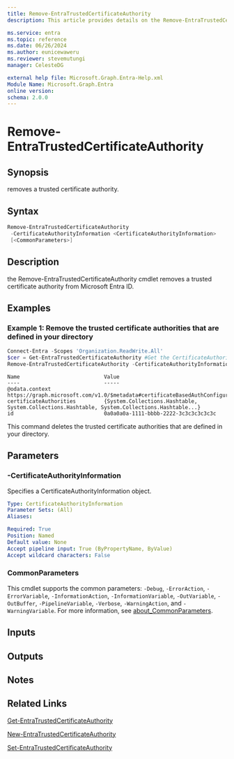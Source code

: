 ```yaml
---
title: Remove-EntraTrustedCertificateAuthority
description: This article provides details on the Remove-EntraTrustedCertificateAuthority command.

ms.service: entra
ms.topic: reference
ms.date: 06/26/2024
ms.author: eunicewaweru
ms.reviewer: stevemutungi
manager: CelesteDG

external help file: Microsoft.Graph.Entra-Help.xml
Module Name: Microsoft.Graph.Entra
online version:
schema: 2.0.0
---
```


# Remove-EntraTrustedCertificateAuthority

## Synopsis

removes a trusted certificate authority.

## Syntax

```powershell
Remove-EntraTrustedCertificateAuthority 
 -CertificateAuthorityInformation <CertificateAuthorityInformation>
 [<CommonParameters>]
```

## Description

the Remove-EntraTrustedCertificateAuthority cmdlet removes a trusted certificate authority from Microsoft Entra ID.

## Examples

### Example 1: Remove the trusted certificate authorities that are defined in your directory

```powershell
Connect-Entra -Scopes 'Organization.ReadWrite.All'
$cer = Get-EntraTrustedCertificateAuthority #Get the CertificateAuthorityInformation object
Remove-EntraTrustedCertificateAuthority -CertificateAuthorityInformation $cer[0]
```

```output
Name                           Value
----                           -----
@odata.context                 https://graph.microsoft.com/v1.0/$metadata#certificateBasedAuthConfiguration/$entity
certificateAuthorities         {System.Collections.Hashtable, System.Collections.Hashtable, System.Collections.Hashtable...}
id                             0a0a0a0a-1111-bbbb-2222-3c3c3c3c3c3c
```

This command deletes the trusted certificate authorities that are defined in your directory.

## Parameters

### -CertificateAuthorityInformation

Specifies a CertificateAuthorityInformation object.

```yaml
Type: CertificateAuthorityInformation
Parameter Sets: (All)
Aliases:

Required: True
Position: Named
Default value: None
Accept pipeline input: True (ByPropertyName, ByValue)
Accept wildcard characters: False
```

### CommonParameters

This cmdlet supports the common parameters: `-Debug`, `-ErrorAction`, `-ErrorVariable`, `-InformationAction`, `-InformationVariable`, `-OutVariable`, `-OutBuffer`, `-PipelineVariable`, `-Verbose`, `-WarningAction`, and `-WarningVariable`. For more information, see [about_CommonParameters](https://go.microsoft.com/fwlink/?LinkID=113216).

## Inputs

## Outputs

## Notes

## Related Links

[Get-EntraTrustedCertificateAuthority](Get-EntraTrustedCertificateAuthority.md)

[New-EntraTrustedCertificateAuthority](New-EntraTrustedCertificateAuthority.md)

[Set-EntraTrustedCertificateAuthority](Set-EntraTrustedCertificateAuthority.md)
